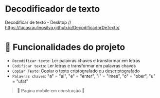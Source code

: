 # Decodificador de texto
Decodificar de texto - Desktop // https://lucasraulinosilva.github.io/DecodificadorDeTexto/
# :hammer: Funcionalidades do projeto

- `Decodificar texto`: Ler palavras chaves e transformar em letras
- `Codificar texto`: Ler letras e transformar em palavras chaves
- `Copiar Texto`: Copiar o texto criptografado ou descriptografado
- `Palavras chaves`: "a" = "ai", "e" = "enter", "i" = "imes", "o" = "ober", "u" = "ufat"
> :construction: Página mobile em construção :construction:
> 

